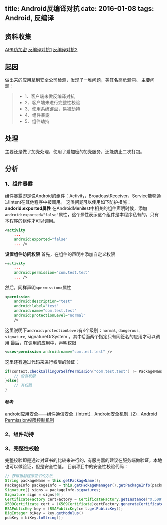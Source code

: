 ﻿title: Android反编译对抗
date: 2016-01-08
tags: Android, 反编译
---
## 资料收集
[APK伪加密](http://bbs.pediy.com/showthread.php?t=187789)
[反编译对抗1](http://blog.csdn.net/asmcvc/article/details/14126507)
[反编译对抗2](http://my.oschina.net/u/2323218/blog/406860)

## 起因
做出来的应用拿到安全公司检测，发现了一堆问题，美其名高危漏洞。
主要问题：
> * 1、客户端未做反编译对抗
> * 2、客户端未进行完整性校验
> * 3、使用系统键盘，易被劫持
> * 4、组件暴露
> * 5、组件劫持

## 处理
主要还是做了加壳处理，使用了爱加密的加壳服务，还能防止二次打包。

## 分析
### 1、组件暴露
组件暴露即是说Android的组件：Activity，BroadcastReceiver，Service能够通过Intent在其他程序中被调用。
这类问题可以使用如下防护措施：
**andorid:exported属性**
在AndroidMenifest中相关的组件声明时候，添加`android:exported="false"`属性，这个属性表示这个组件是本程序私有的，只有本程序的组件才可以调用。
```xml
<activity
	...
	android:exported="false"
	... />
```
**设置组件访问权限**
首先，在组件的声明中添加自定义权限
```xml
<activity
	...
	android:permission="com.test.test"
	... />
```
然后，同样声明`<permission>`属性
```xml
<permission
	android:description="test"
	android:label="test"
	android:name="com.test.test"
	android:protectionLevel="normal"
	/>
```
这里说明下`android:protectionLevel`有4个级别：`normal`, `dangerous`, `signature`, signatureOrSystem`。其中后面两个指定只有同签名的应用才可以调用
最后，在调用的应用中，声明权限
```xml
<uses-permission android:name="com.test.test" />
```
这里还有通过代码来进行权限的验证：
```java
if(context.checkCallingOrSelfPermission("com.test.test") != PackageManager.PERMISSION_GRANTED){
	// 没有权限
}else{
	// 有权限
}
```
#### 参考
[android应用安全——组件通信安全（Intent）](http://blog.csdn.net/xyz_lmn/article/details/8803467)
[Android安全机制（2） Android Permission权限控制机制](http://blog.csdn.net/vshuang/article/details/44001661)

### 2、组件劫持

### 3、完整性校验
完整校验即是通过对证书的比较来进行的，有服务器的建议在服务端做验证，本地也可以做验证，但是安全性低。
目前项目中的安全性校验代码：
```java
// 获得当前程序证书的方法
String packageName = this.getPackageName();
PackageInfo packageInfo = this.getPackageManager().getPackageInfo(packageName, PackageManager.GET_SIGNATURES);
Signature[] signs = packageInfo.signatures;
Signature sign = signs[0];
CertificateFactory certFactory = CertificateFactory.getInstance("X.509");
X509Certificate cert = (X509Certificate)certFactory.generateCertificate(new ByteArrayInputStream(sign.toByteArray()));
RSAPublicKey key = (RSAPublicKey)cert.getPublicKey();
BigInteger biKey = key.getModulus();
pubKey = biKey.toString();
```